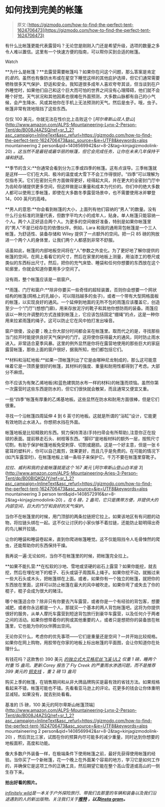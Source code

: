 # 如何找到完美的帐篷

> 原文:[https://gizmodo.com/how-to-find-the-perfect-tent-1624706473](https://gizmodo.com/how-to-find-the-perfect-tent-1624706473)

有什么比帐篷更能代表露营吗？无论您是刚刚入门还是希望升级，选项的数量之多令人难以置信。这里有一个快速方便的指南，可以帮你买到合适的帐篷。

Watch

**为什么是帐篷？**去露营需要帐篷吗？如果你在问这个问题，那么答案是肯定的*是的*。虽然也有像防水布或在星空下睡觉这样的其他庇护选择，但它们通常需要牺牲很多天气保护、舒适和安全。我知道很多成年人喜欢夸夸其谈，但当谈到在户外睡觉时，如果他们自己和这个巨大而可怕的世界之间没有心理障碍，他们就不会睡个好觉。天气状况和其他因素也很难在外面预测，大多数山脉都有自己的小气候，会产生降水、风或其他你在手机上无法预测的天气。然后是虫子。哦，虫子。帐篷非常有效地阻挡了这些东西。

仅仅 100 美元，你就无法在性价比上击败这个 [*阿尔卑斯山双人登山*](http://www.amazon.com/ALPS-Mountaineering-Lynx-2-Person-Tent/dp/B008J4AZSQ/ref=sr_1_2?asc_campaign=InlineText&asc_refurl=https://gizmodo.com/how-to-find-the-perfect-tent-1624706473&asc_source=&ie=UTF8&keywords=alps mountaineering 2 person&qid=1408569942&sr=8-2&tag=kinjagizmodolink-20) *。这当然不是最轻或最华丽的帐篷，但它会完成任务，让你在未来几年保持干燥和舒适。*

**季节的含义:**你通常会看到分为三季或四季的帐篷。这有点误导。三季帐篷就是这样——它们在大风、极冷的温度或大雪下不会工作得很好。“四季”可以理解为仅指冬天。它们在密封元件方面做得更好，经得起大风，并在更大的全密封门厅中为齿轮存储提供更多空间，但这样做是以重量和成本为代价的。你们中的绝大多数人都可以使用三季帐篷，即使在大多数冬季露营场景中，也不需要使用冰斧攀登 14，000 英尺的高峰。

**男人的意思:**你会看到帐篷的大小，上面列有他们容纳的“男人”的数量。没有什么行业标准的测量代表，但数字平均大小的成年人，贴身。单人帐篷只能容纳一个人。两个人正好适合两个人。为更多的空间做好准备，特别是如果你帐篷里的“男人”不是已经存在的依偎伙伴。例如，Lara 和我的通用背包帐篷是一个三人帐篷，为舒适性、装备存储和 Wiley 提供了一点额外的空间。把一只 85 磅的狗放进一个两个人的身体里，让我们两个人都感到非常不舒服。

话虽如此，帐篷的内部地板空间将在“人”参数之外变化。为了更好地了解你提供的帐篷的空间，在网上看看它的尺寸，然后在家里的地板上测量，用油漆工的卷尺或类似的东西标出尺寸。然后，把你的充气床垫、睡袋和任何你想要的东西放在这个轮廓里，你就会知道你要用多少空间了。

没有雨，整个帐篷应该是一扇窗户。

**雨篷、门厅和窗户:**除非你要买一些奇怪的超轻装置，否则你会想要一个网状结构的帐篷(网格上的孔越小，可以阻挡越多的虫子)，或者一个带有大型网格面板的帐篷，以实现良好的通风。一个延伸到地面的无所不包的雨篷应该覆盖它，创造至少一个“门厅”(想想门廊)，用来存放泥泞的靴子和其他你想防雨的装备。雨篷应该以一种允许调整的方式连接到帐篷上，它应该包括固定“绷绳”的点，这是一种你用来拉紧雨篷的绳子。这可以防止它在风中拍打发出噪音。

窗户很傻，没必要；晚上你大部分时间都会呆在帐篷里。取而代之的是，寻找那些当门拉开时能提供良好天气保护的门厅。这将使你获得最大的通风，同时防止雨水进入。非常适合夏季风暴。这里的例外显然是你将在露营地使用的那些巨大的家庭露营帐篷，那些上面的窗户很好，据我所知，他们都包括它们。

**材料和浴缸地板:**如果一顶帐篷列出了它是由哪种尼龙制成的，那么这可能意味着它是一顶质量很好的帐篷，其材料的强度、重量和耐用性都得到了考虑。大部分不麻烦。

你不应该为有聚乙烯地板(和蓝色建筑防水布一样的材料)的帐篷而烦恼。虽然你第一次露营时这些东西是防水的，但它们很快就会散架，而且通常又便宜又重。

一些“四季”帐篷有厚重的乙烯基地板。这些显然在防水和耐用方面很棒，但是它们很重。

寻找一个沿帐篷四周延伸 4 到 6 英寸的地板。这就是所谓的“浴缸”设计，它能更有效地防止水进入。你想把水挡在外面。

帐篷地板是比较精致的东西。努力保持清洁(手持扫帚会有所帮助),注意你正在投球的表面。提前移走石头、树枝等东西。“脚印”是地板材料的额外一层，按照尺寸切割，有助于保护帐篷地板免受刺穿、切割或磨损。这是一个好主意，但是一张 6 密耳的塑料片，你可以自己裁剪，效果更好，而且几乎是免费的。在可能的情况下(如汽车露营时)，在帐篷地板上铺一条毯子来保护它。千万不要在帐篷里穿靴子。

*拉拉、威利和我的全能帐篷就是这个 167 美元* [*阿尔卑斯山登山白羊座 3*](http://www.amazon.com/ALPS-Mountaineering-Aries-3-Person-Tent/dp/B00BIQKQUY/ref=sr_1_2?asc_campaign=InlineText&asc_refurl=https://gizmodo.com/how-to-find-the-perfect-tent-1624706473&asc_source=&ie=UTF8&keywords=alps mountaineering 3 person tent&qid=1408572916&sr=8-2&tag=kinjagizmodolink-20) *。在 6 磅，2 盎司，它只是携带方便，并提供大的内部空间，巨大的门厅和良好的天气保护。*

当你不在帐篷里的时候，用门顶部的两条拉链把它拉上。如果该地区有有问题的动物，将拉链头绑在一起。这不仅让讨厌的小家伙够不着拉链，还能防止聪明得出奇的鸟儿解开拉链。

让你的睡袋和睡袋卷起来，直到你爬进帐篷睡觉。这不仅能阻挡令人毛骨悚然的爬虫，还能帮助你的东西保持干燥。

我再说一遍:无论如何，当你不在帐篷里的时候，把帐篷完全拉上。

**如果不能扎营:**在松软的沙地、雪地或坚硬的岩石上露营？如果你能挖，就去挖，然后在埋在地下的棍子、石头或袋子周围系上绳子。如果你挖不动，就搬过来一些大石头或木头，把帐篷绑在上面。或者，如果你有一个独立的帐篷，就把你的东西放在里面，这样可以防止帐篷在最大的风中被吹走。如果你弯了或失去了你的棍子，棍子会成为很大的赌注。

哪个帐篷适合你？除非只有你要去汽车露营，或者你是一个有经验的背包客，想要减肥，或者你永远都是一个人，那就买一个基本的两人背包帐篷吧。这将为你提供很好的服务，从单人摩托车露营到短途背包旅行到豪华车露营，以及任何介于两者之间的活动。如果你想带着你的狗或其他重要的人，或者只是想把你的装备放在帐篷里，它也能为你的伙伴腾出空间。

无论你买什么，考虑你的优先事项——它们是重量还是空间？—并开始比较规格。如果你在网上购物，用胶带在你家的地板上标出帐篷的平面图，会让你知道你在处理什么。

有钱花吗？这款售价 390 美元 [*的独立式大艾格尼丝飞溪 UL2*](https://www.bigagnes.com/Products/Detail/Tent/FlyCreekUL2) *仅重 1 磅，睡两个时重 15 盎司。更新:Corey 报告了 Fly Creek 的严重雨水渗透问题，而不是推荐 399 美元的* [*铜支线*](https://www.bigagnes.com/Products/Detail/Tent/copperspurul2) *，重 2 磅 13 盎司*

购买上季的帐篷，在销售期间和从非大牌品牌购买是最有效的省钱方法。如果规格看起来不错，帐篷可能也不错。先看看亚马逊上的评论。花更多的钱会让你体重明显减轻。如果没有，就去别处看看。

基准的 [5 磅，100 美元的阿尔卑斯山帐篷顶端](http://www.amazon.com/ALPS-Mountaineering-Lynx-2-Person-Tent/dp/B008J4AZSQ/ref=sr_1_2?asc_campaign=InlineText&asc_refurl=https://gizmodo.com/how-to-find-the-perfect-tent-1624706473&asc_source=&ie=UTF8&keywords=alps mountaineering 2 person&qid=1408569942&sr=8-2&tag=kinjagizmodolink-20) ，然后货比三家，试图在你的预算内尽可能多的减少重量，同时达到你想要的地板面积，高度和功能。

像大多数户外装备一样，在极端条件下使用帐篷之前，最好先获得使用帐篷的经验。当你买了一个新帐篷，花一个晚上在外面某个容易的地方，学习它是如何工作的，并确保它是这项工作的正确工具，然后期望它能在整个高山雪道或高山的一侧生存下来。

[](http://www.chrisbrinleejr.com/)**拍出好看的照片。**

*[*infinitely wild*](http://indefinitelywild.gizmodo.com/)*是一本关于户外探险旅行、带我们去那里的车辆和装备以及我们沿途遇到的人的新出版物。关注我们关于*[](https://www.facebook.com/indefinitelywild)**[*推特*](https://twitter.com/indefinitewild) *，以及*[*insta gram*](http://instagram.com/indefinitewild)。***